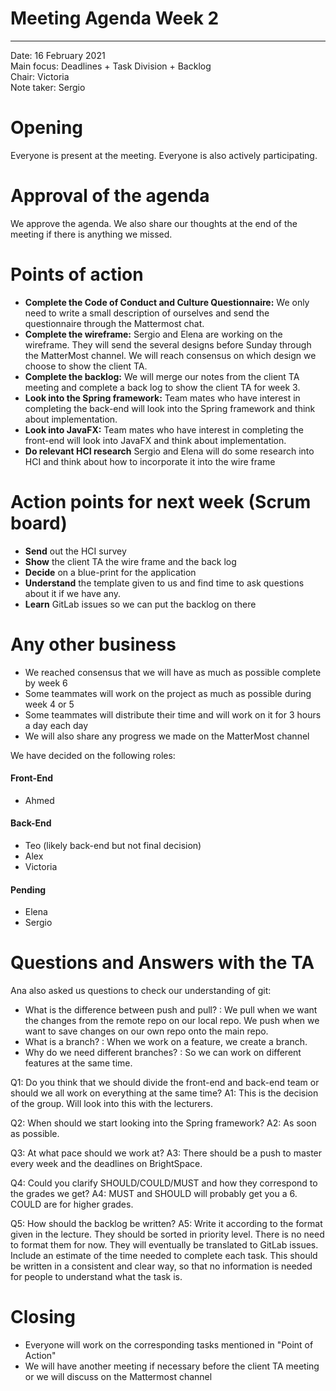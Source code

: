 # Meeting Agenda Week 2 
---

Date:           16 February 2021\
Main focus:     Deadlines + Task Division + Backlog\
Chair:          Victoria\
Note taker:     Sergio


# Opening
Everyone is present at the meeting. Everyone is also actively participating. 

# Approval of the agenda
We approve the agenda. We also share our thoughts at the end of the meeting if there is anything we missed. 

# Points of action

 - **Complete the Code of Conduct and Culture Questionnaire:** We only need to write a small description of ourselves and send the questionnaire through the Mattermost chat. 
 - **Complete the wireframe:** Sergio and Elena are working on the wireframe. They will send the several designs before Sunday through the MatterMost channel. We will reach consensus on which design we choose to show the client TA. 
 - **Complete the backlog:** We will merge our notes from the client TA meeting and complete a back log to show the client TA for week 3. 
 - **Look into the Spring framework:** Team mates who have interest in completing the back-end will look into the Spring framework and think about implementation. 
 - **Look into JavaFX:** Team mates who have interest in completing the front-end will look into JavaFX and think about implementation. 
 -  **Do relevant HCI research** Sergio and Elena will do some research into HCI and think about how to incorporate it into the wire frame 



# Action points for next week (Scrum board)
- **Send** out the HCI survey
- **Show** the client TA the wire frame and the back log 
- **Decide** on a blue-print for the application 
- **Understand** the template given to us and find time to ask questions about it if we have any. 
- **Learn** GitLab issues so we can put the backlog on there 

# Any other business
- We reached consensus that we will have as much as possible complete by week 6 
- Some teammates will work on the project as much as possible during week 4 or 5
- Some teammates will distribute their time and will work on it for 3 hours a day each day
- We will also share any progress we made on the MatterMost channel 

We have decided on the following roles: 

#### Front-End 
* Ahmed 
#### Back-End 
* Teo (likely back-end but not final decision)
* Alex 
* Victoria 

#### Pending 
* Elena
* Sergio

# Questions and Answers with the TA

Ana also asked us questions to check our understanding of git: 
* What is the difference between push and pull? : We pull when we want the changes from the remote repo on our local repo. We push when we want to save changes on our own repo onto the main repo. 
* What is a branch? : When we work on a feature, we create a branch. 
* Why do we need different branches? : So we can work on different features at the same time. 


Q1: Do you think that we should divide the front-end and back-end team or should we all work on everything at the same time? 
A1: This is the decision of the group. Will look into this with the lecturers. 

Q2: When should we start looking into the Spring framework?
A2: As soon as possible. 

Q3: At what pace should we work at?
A3: There should be a push to master every week and the deadlines on BrightSpace. 

Q4: Could you clarify SHOULD/COULD/MUST and how they correspond to the grades we get?
A4: MUST and SHOULD will probably get you a 6. COULD are for higher grades. 

Q5: How should the backlog be written? 
A5: Write it according to the format given in the lecture. They should be sorted in priority level. There is no need to format them for now. They will eventually be translated to GitLab issues. Include an estimate of the time needed to complete each task. This should be written in a consistent and clear way, so that no information is needed for people to understand what the task is. 



# Closing
* Everyone will work on the corresponding tasks mentioned in "Point of Action"
* We will have another meeting if necessary before the client TA meeting or we will discuss on the Mattermost channel 